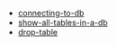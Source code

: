 - [connecting-to-db](task-001-connecting-to-db)
- [show-all-tables-in-a-db](task-002-show-all-tables-in-a-database)
- [drop-table](task-003-drop-table)